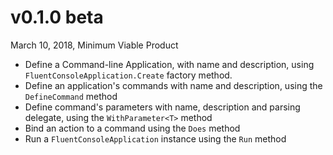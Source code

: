 # v0.1.0 beta

March 10, 2018, Minimum Viable Product

- Define a Command-line Application, with name and description, using `FluentConsoleApplication.Create` factory method.
- Define an application's commands with name and description, using the `DefineCommand` method
- Define command's parameters with name, description and parsing delegate, using the `WithParameter<T>` method
- Bind an action to a command using the `Does` method
- Run a `FluentConsoleApplication` instance using the `Run` method
